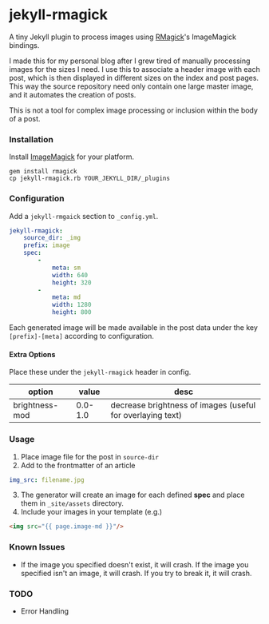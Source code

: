 # jekyll-rmagick

A tiny Jekyll plugin to process images using [RMagick](https://rmagick.github.io/)'s ImageMagick bindings.

I made this for my personal blog after I grew tired of manually processing images for the sizes I need. I use this to associate a header image with each post, which is then displayed in different sizes on the index and post pages. This way the source repository need only contain one large master image, and it automates the creation of posts.

This is not a tool for complex image processing or inclusion within the body of a post.

### Installation
Install [ImageMagick](https://www.imagemagick.org) for your platform.
```
gem install rmagick
cp jekyll-rmagick.rb YOUR_JEKYLL_DIR/_plugins
```

### Configuration
Add a `jekyll-rmgaick` section to `_config.yml`.
```yaml
jekyll-rmagick:
    source_dir: _img
    prefix: image
    spec:
        -
            meta: sm
            width: 640
            height: 320
        -
            meta: md
            width: 1280
            height: 800
```
Each generated image will be made available in the post data under the key `[prefix]-[meta]` according to configuration.

#### Extra Options
Place these under the `jekyll-rmagick` header in config.

| option | value | desc |
|--------|-------|------|
| brightness-mod|0.0-1.0| decrease brightness of images (useful for overlaying text)|

### Usage
1. Place image file for the post in `source-dir`
2. Add to the frontmatter of an article
```yaml
img_src: filename.jpg
```
3. The generator will create an image for each defined **spec** and place them in `_site/assets` directory.
4. Include your images in your template (e.g.)
```html
<img src="{{ page.image-md }}"/>
```

### Known Issues
- If the image you specified doesn't exist, it will crash. If the image you specified isn't an image, it will crash. If you try to break it, it will crash.

### TODO
- Error Handling
